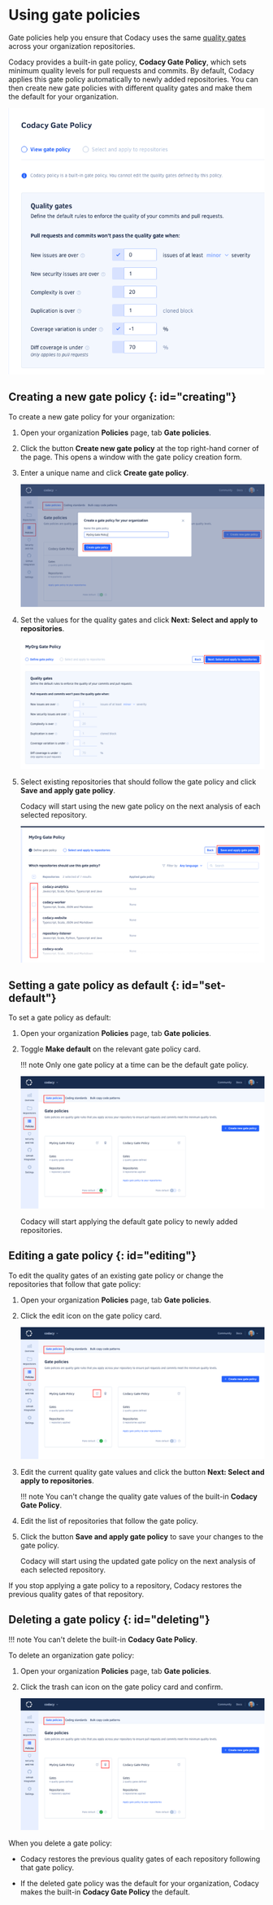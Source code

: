 # Using gate policies

Gate policies help you ensure that Codacy uses the same [quality gates](../repositories-configure/adjusting-quality-gates.md) across your organization repositories.

Codacy provides a built-in gate policy, **Codacy Gate Policy**, which sets minimum quality levels for pull requests and commits. By default, Codacy applies this gate policy automatically to newly added repositories. You can then create new gate policies with different quality gates and make them the default for your organization.

![Codacy built-in gate policy](images/gate-policy-codacy-default.png)

## Creating a new gate policy {: id="creating"}

To create a new gate policy for your organization:

1.  Open your organization **Policies** page, tab **Gate policies**.

1.  Click the button **Create new gate policy** at the top right-hand corner of the page. This opens a window with the gate policy creation form.

1.  Enter a unique name and click **Create gate policy**.

    ![Creating a new gate policy](images/gate-policy-create.png)

1.  Set the values for the quality gates and click **Next: Select and apply to repositories**.

    ![Selecting the quality gate values for the gate policy](images/gate-policy-select-values.png)

1.  Select existing repositories that should follow the gate policy and click **Save and apply gate policy**.

    Codacy will start using the new gate policy on the next analysis of each selected repository.

    ![Applying the gate policy to repositories](images/gate-policy-apply.png)

## Setting a gate policy as default {: id="set-default"}

To set a gate policy as default:

1.  Open your organization **Policies** page, tab **Gate policies**.

1.  Toggle **Make default** on the relevant gate policy card.

    !!! note
        Only one gate policy at a time can be the default gate policy.

    ![Setting a gate policy as the default](images/gate-policy-set-default.png)

    Codacy will start applying the default gate policy to newly added repositories.

## Editing a gate policy {: id="editing"}

To edit the quality gates of an existing gate policy or change the repositories that follow that gate policy:

1.  Open your organization **Policies** page, tab **Gate policies**.

1.  Click the edit icon on the gate policy card.

    ![Editing an existing gate policy](images/gate-policy-edit.png)

1.  Edit the current quality gate values and click the button **Next: Select and apply to repositories**.

    !!! note
        You can't change the quality gate values of the built-in **Codacy Gate Policy**.

1.  Edit the list of repositories that follow the gate policy.

1.  Click the button **Save and apply gate policy** to save your changes to the gate policy.

    Codacy will start using the updated gate policy on the next analysis of each selected repository.

If you stop applying a gate policy to a repository, Codacy restores the previous quality gates of that repository.

## Deleting a gate policy {: id="deleting"}

!!! note
    You can't delete the built-in **Codacy Gate Policy**.

To delete an organization gate policy:

1.  Open your organization **Policies** page, tab **Gate policies**.

1.  Click the trash can icon on the gate policy card and confirm.

    ![Deleting a gate policy](images/gate-policy-delete.png)

When you delete a gate policy:

-   Codacy restores the previous quality gates of each repository following that gate policy.

-   If the deleted gate policy was the default for your organization, Codacy makes the built-in **Codacy Gate Policy** the default.
